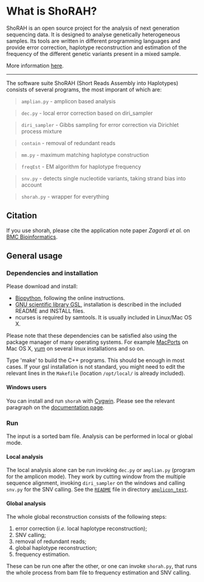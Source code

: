 What is ShoRAH?
===============
ShoRAH is an open source project for the analysis of next generation sequencing
data. It is designed to analyse genetically heterogeneous samples. Its tools
are written in different programming languages and provide error correction,
haplotype reconstruction and estimation of the frequency of the different
genetic variants present in a mixed sample.

More information [here](http://ozagordi.github.com/shorah/).

---

The software suite ShoRAH (Short Reads Assembly into Haplotypes) consists of
several programs, the most imporant of which are:
> `amplian.py`   - amplicon based analysis

> `dec.py`       - local error correction based on diri_sampler

> `diri_sampler` - Gibbs sampling for error correction via Dirichlet
>process mixture

> `contain`      - removal of redundant reads

> `mm.py`        - maximum matching haplotype construction

> `freqEst`      - EM algorithm for haplotype frequency

> `snv.py`       - detects single nucleotide variants, taking strand bias into
>account

> `shorah.py`    - wrapper for everything

## Citation
If you use shorah, please cite the application note paper _Zagordi et al._ on
[BMC Bioinformatics](http://www.biomedcentral.com/1471-2105/12/119).

## General usage
### Dependencies and installation
Please download and install:

- [Biopython](http://biopython.org/wiki/Download), following the online
  instructions.
- [GNU scientific library GSL](http://www.gnu.org/software/gsl/),
  installation is described in the included README and INSTALL files.
- ncurses is required by samtools. It is usually included in Linux/Mac OS X.

Please note that these dependencies can be satisfied also using the package
manager of many operating systems. For example
[MacPorts](http://www.macports.org/) on Mac OS X,
[yum](http://yum.baseurl.org/) on several linux installations and so on.

Type 'make' to build the C++ programs. This should be enough in most cases. If
your gsl installation is not standard, you might need to edit the relevant
lines in the `Makefile` (location `/opt/local/` is already included).

#### Windows users
You can install and run `shorah` with [Cygwin](http://www.cygwin.com).
Please see the relevant paragraph on the
[documentation page](http://ozagordi.github.io/shorah/).

### Run
The input is a sorted bam file. Analysis can be performed in local or global
mode.

#### Local analysis
The local analysis alone can be run invoking `dec.py` or `amplian.py` (program
for the amplicon mode). They work by cutting window from the multiple sequence
alignment, invoking `diri_sampler` on the windows and calling `snv.py` for the
SNV calling. See the
[`README`](https://github.com/ozagordi/shorah/blob/master/amplicon_test/README.md)
file in directory
[`amplicon_test`](https://github.com/ozagordi/shorah/blob/master/amplicon_test/).

#### Global analysis
The whole global reconstruction consists of the following steps:

1. error correction (*i.e.* local haplotype reconstruction);
2. SNV calling;
3. removal of redundant reads;
4. global haplotype reconstruction;
5. frequency estimation.

These can be run one after the other, or one can invoke `shorah.py`, that runs
the whole process from bam file to frequency estimation and SNV calling.
